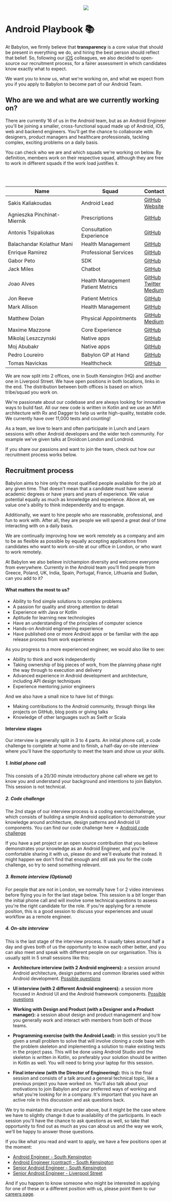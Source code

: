 <p align="center">
<img src="logo.png">
</p>


Android Playbook 📚
==================================

At Babylon, we firmly believe that **transparency** is a core value that should be present in everything we do, and hiring the best person should reflect that belief. So, following our [iOS](https://github.com/Babylonpartners/ios-playbook) colleagues, we also decided to open-source our recruitment process, for a fairer assessment in which candidates know exactly what to expect.

We want you to know us, what we're working on, and what we expect from you if you apply to Babylon to become part of our Android Team.

## Who are we and what are we currently working on?

There are currently 16 of us in the Android team, but as an Android Engineer you'll be joining a smaller, 
cross-functional squad made up of Android, iOS, web and backend engineers.  You'll get the chance to collaborate with designers, product managers and healthcare professionals, tackling complex, exciting problems on a daily basis. 

You can check who we are and which squads we're working on below. By definition, members work on their respective squad, although they are free to work in different squads if the work load justifies it. 

<br><br>

| Name                          | Squad             | Contact                                  |
|-------------------------------|-------------------|------------------------------------------|
| Sakis Kaliakoudas             | Android Lead                         | [GitHub](https://github.com/athkalia) <br> [Website](http://www.sakiskaliakoudas.com)|
| Agnieszka Pinchinat-Miernik   | Prescriptions                        | [GitHub](https://github.com/alpm)  
| Antonis Tsipaliokas           | Consultation Experience              | [GitHub](https://github.com/kokeroulis) |
| Balachandar Kolathur Mani     | Health Management                    | [GitHub](https://github.com/balachandarlinks) |
| Enrique Ramirez               | Professional Services                | [GitHub](https://github.com/kikermo) |
| Gabor Peto                    | SDK                                  | [GitHub](https://github.com/GaborPeto) |
| Jack Miles                    | Chatbot                              | [GitHub](https://github.com/JEKMiles) |
| Joao Alves                    | Health Management<br>Patient Metrics | [GitHub](https://github.com/jcmsalves)  <br> [Twitter](https://twitter.com/jcmsalves) <br> [Medium](https://medium.com/@jcmsalves) |
| Jon Reeve                     | Patient Metrics                      | [GitHub](https://github.com/jonreeve) |
| Mark Allison                  | Health Management                    | [GitHub](https://github.com/StylingAndroid) |
| Matthew Dolan                 | Physical Appointments                | [GitHub](https://github.com/mattmook) <br> [Medium](https://medium.com/@appmattus) |
| Maxime Mazzone                | Core Experience                      | [GitHub](https://github.com/mazzonem) |
| Mikolaj Leszczynski           | Native apps                          | [GitHub](https://github.com/Rosomack) |
| Moj Abubakr                   | Native apps                          | [GitHub](https://github.com/MojRoid) |
| Pedro Loureiro                | Babylon GP at Hand                       | [GitHub](https://github.com/pedroql) |
| Tomas Navickas                | Healthcheck                          | [GitHub](https://github.com/iTomkinas) |


We are now split into 2 offices, one in South Kensington (HQ) and another one in Liverpool Street. We have open positions in both locations, links in the end. The distribution between both offices is based on which tribe/squad you work on.

We're passionate about our codebase and are always looking for innovative ways to build fast.  All our new code is written in Kotlin and we use an MVI architecture with Rx and Dagger to help us write high-quality, testable code. We currently have over 11,000 tests and counting!

As a team, we love to learn and often participate in Lunch and Learn sessions with other Android developers and the wider tech community. For example we've given talks at Droidcon London and Londroid.

If you share our passions and want to join the team, check out how our recruitment process works below.

## Recruitment process

Babylon aims to hire only the most qualified people available for the job at any given time. That doesn't mean that a candidate must have several academic degrees or have years and years of experience. We value potential equally as much as knowledge and experience. Above all, we value one's ability to think independently and to engage.

Additionally, we want to hire people who are reasonable, professional, and fun to work with. After all, they are people we will spend a great deal of time interacting with on a daily basis.

We are continually improving how we work remotely as a company and aim to be as flexible as possible by equally accepting applications from candidates who want to work on-site at our office in London, or who want to work remotely.

At Babylon we also believe in/champion diversity and welcome everyone from everywhere. Currently in the Android team you'll find people from Greece, Poland, UK, India, Spain, Portugal, France, Lithuania and Sudan, can you add to it? 

#### What matters the most to us?

- Ability to find simple solutions to complex problems
- A passion for quality and strong attention to detail
- Experience with Java or Kotlin
- Aptitude for learning new technologies
- Have an understanding of the principles of computer science
- Hands-on Android engineering experience
- Have published one or more Android apps or be familiar with the app release process from work experience

As you progress to a more experienced engineer, we would also like to see:

- Ability to think and work independently
- Taking ownership of big pieces of work, from the planning phase right the way through to execution and delivery
- Advanced experience in Android development and architecture, including API design techniques
- Experience mentoring junior engineers

And we also have a small nice to have list of things: 
- Making contributions to the Android community, through things like projects on GitHub, blog posts or giving talks
- Knowledge of other languages such as Swift or Scala

#### Interview stages
Our interview is generally split in 3 to 4 parts. An initial phone call, a code challenge to complete at home and 
to finish, a half-day on-site interview where you'll have the opportunity to meet the team and show us your skills.

##### 1. Initial phone call
This consists of a 20/30 minute introductory phone call where we get to know you and understand your background and intentions to join Babylon.
This session is not technical.
 
##### 2. Code challenge
The 2nd stage of our interview process is a coding exercise/challenge, which consists of building a
simple Android application to demonstrate your knowledge around architecture, design patterns and Android UI components.
You can find our code challenge here -> [Android code challenge](code_challenge.md)

If you have a pet project or an open source contribution that you believe demonstrates your knowledge as an Android Engineer,
and you're comfortable sharing it with us, please do and we'll evaluate that instead. It might happen we don't find that enough
and still ask you for the code challenge, so try to send something relevant.

##### 3. Remote interview (Optional)
For people that are not in London, we normally have 1 or 2 video interviews before flying you in for the last stage below. This session
is a bit longer than the initial phone call and will involve some technical questions to assess you're the right candidate
for the role. If you're applying for a remote position, this is a good session to discuss your experiences and usual workflow as a remote engineer.

##### 4. On-site interview
This is the last stage of the interview process. It usually takes around half a day and gives both of us the opportunity to know each other better,
and you can also meet and speak with different people on our organisation. This is usually split in 5 small sessions like this:

- **Architecture interview (with 2 Android engineers):** a session around Android architecture, design patterns 
and common libraries used within Android development. [Possible questions](architecture_questions.md)
 
- **UI interview (with 2 different Android engineers):** a session more focused in Android UI and the Android framework 
components. [Possible questions](design_questions.md)

- **Working with Design and Product (with a Designer and a Product manager):** a session about design and product management and how
you generally work and interact with members from both of those teams. 

- **Programming exercise (with the Android Lead):** in this session you'll be given a small problem to solve that will involve 
cloning a code base with the problem skeleton and implementing a solution to make existing tests in the project pass. 
This will be done using Android Studio and the skeleton is written in Kotlin, so preferably your solution
should be written in Kotlin as well. You will need to bring your laptop for this session.

- **Final interview (with the Director of Engineering):** this is the final session and consists of a talk around a general technical topic, like
a previous project you have worked on. You'll also talk about your motivations to join Babylon and your preferred ways of working and what you're
looking for in a company. It's important that you have an active role in this discussion and ask questions back.

We try to maintain the structure order above, but it might be the case where we have to slightly change it due to availability of the participants. In each session you'll have the chance to ask questions as well, so take that opportunity to find out as much as you can about us and the way we work, we'll be happy to answer those questions.

If you like what you read and want to apply, we have a few positions open at the moment:
- [Android Engineer - South Kensington](https://jobs.lever.co/babylonhealth/209f62ff-e849-4496-9064-b4271b5fe70f)
- [Android Engineer (contract) - South Kensington](https://jobs.lever.co/babylonhealth/d513f699-bf72-4c03-aae7-e507a681e52a)
- [Senior Android Engineer - South Kensington](https://jobs.lever.co/babylonhealth/29884d44-ff18-41b8-ac38-4ad66a59f585) 
- [Senior Android Engineer - Liverpool Street](https://jobs.lever.co/babylonhealth/6ee9db78-6015-4c8e-a94a-131e52b581ef) 

And if you happen to know someone who might be interested in applying for one of these or a different position with us, please point them to our [careers page](https://www.babylonhealth.com/careers).
